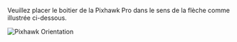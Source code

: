 Veuillez placer le boitier de la Pixhawk Pro dans le sens de la flèche comme illustrée ci-dessous.

![](https://drotek.com/wp-content/uploads/2017/01/top-Copie.jpg "Pixhawk Orientation")


